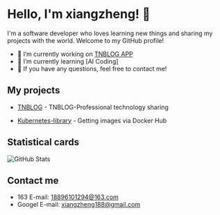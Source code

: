 # Hello, I'm xiangzheng! 🦌

I'm a software developer who loves learning new things and sharing my projects with the world. Welcome to my GitHub profile!

- 🔭 I’m currently working on [TNBLOG APP](https://github.com/aojiancc/TNBLOG.APP)
- 🌱 I’m currently learning [AI Coding]
- 💬 If you have any questions, feel free to contact me!

## My projects

- [TNBLOG](https://www.tnblog.net/) - TNBLOG-Professional technology sharing

- [Kubernetes-library](https://github.com/18896101294/Kubernetes-library) - Getting images via Docker Hub

## Statistical cards

![GitHub Stats](https://github-readme-stats.vercel.app/api?username=18896101294&show_icons=true&theme=tokyonight)

## Contact me

- 163 E-mail: 18896101294@163.com
- Googel E-mail: xiangzheng188@gmail.com

